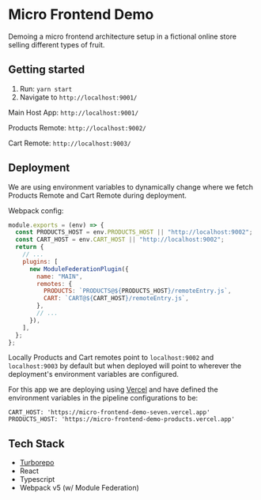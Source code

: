 # Micro Frontend Demo

Demoing a micro frontend architecture setup in a fictional online store selling different types of fruit.

## Getting started

1. Run: `yarn start`
2. Navigate to `http://localhost:9001/`

Main Host App: `http://localhost:9001/`

Products Remote: `http://localhost:9002/`

Cart Remote: `http://localhost:9003/`

## Deployment

We are using environment variables to dynamically change where we fetch Products Remote and Cart Remote during deployment.

Webpack config:

```javascript
module.exports = (env) => {
  const PRODUCTS_HOST = env.PRODUCTS_HOST || "http://localhost:9002";
  const CART_HOST = env.CART_HOST || "http://localhost:9002";
  return {
    // ...
    plugins: [
      new ModuleFederationPlugin({
        name: "MAIN",
        remotes: {
          PRODUCTS: `PRODUCTS@${PRODUCTS_HOST}/remoteEntry.js`,
          CART: `CART@${CART_HOST}/remoteEntry.js`,
        },
        // ...
      }),
    ],
  };
};
```

Locally Products and Cart remotes point to `localhost:9002` and `localhost:9003` by default but when deployed will point to wherever the deployment's environment variables are configured.

For this app we are deploying using [Vercel](https://vercel.com/) and have defined the environment variables in the pipeline configurations to be:

`CART_HOST: 'https://micro-frontend-demo-seven.vercel.app'`
`PRODUCTS_HOST: 'https://micro-frontend-demo-products.vercel.app'`

## Tech Stack

- [Turborepo](https://turborepo.org/)
- React
- Typescript
- Webpack v5 (w/ Module Federation)
